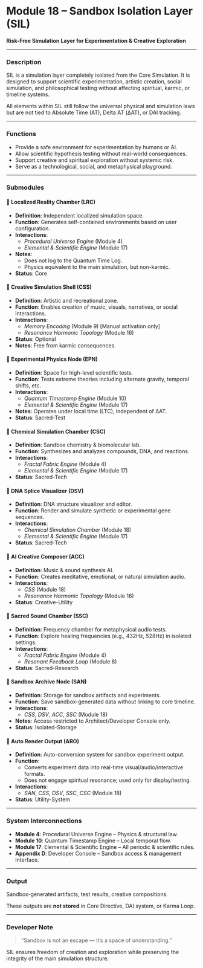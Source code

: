 # Module 18 – Sandbox Isolation Layer (SIL)
**Risk-Free Simulation Layer for Experimentation & Creative Exploration**

---

### Description

SIL is a simulation layer completely isolated from the Core Simulation. It is designed to support scientific experimentation, artistic creation, social simulation, and philosophical testing without affecting spiritual, karmic, or timeline systems.

All elements within SIL still follow the universal physical and simulation laws but are not tied to Absolute Time (AT), Delta AT (ΔAT), or DAI tracking.

---

### Functions

- Provide a safe environment for experimentation by humans or AI.
- Allow scientific hypothesis testing without real-world consequences.
- Support creative and spiritual exploration without systemic risk.
- Serve as a technological, social, and metaphysical playground.

---

### Submodules

#### 🧩 Localized Reality Chamber (LRC)
- **Definition**: Independent localized simulation space.
- **Function**: Generates self-contained environments based on user configuration.
- **Interactions**:
  - *Procedural Universe Engine* (Module 4)
  - *Elemental & Scientific Engine* (Module 17)
- **Notes**:
  - Does not log to the Quantum Time Log.
  - Physics equivalent to the main simulation, but non-karmic.
- **Status**: Core

#### 🧩 Creative Simulation Shell (CSS)
- **Definition**: Artistic and recreational zone.
- **Function**: Enables creation of music, visuals, narratives, or social interactions.
- **Interactions**:
  - *Memory Encoding* (Module 9) [Manual activation only]
  - *Resonance Harmonic Topology* (Module 16)
- **Status**: Optional
- **Notes**: Free from karmic consequences.

#### 🧩 Experimental Physics Node (EPN)
- **Definition**: Space for high-level scientific tests.
- **Function**: Tests extreme theories including alternate gravity, temporal shifts, etc.
- **Interactions**:
  - *Quantum Timestamp Engine* (Module 10)
  - *Elemental & Scientific Engine* (Module 17)
- **Notes**: Operates under local time (LTC), independent of ΔAT.
- **Status**: Sacred-Test

#### 🧩 Chemical Simulation Chamber (CSC)
- **Definition**: Sandbox chemistry & biomolecular lab.
- **Function**: Synthesizes and analyzes compounds, DNA, and reactions.
- **Interactions**:
  - *Fractal Fabric Engine* (Module 4)
  - *Elemental & Scientific Engine* (Module 17)
- **Status**: Sacred-Tech

#### 🧩 DNA Splice Visualizer (DSV)
- **Definition**: DNA structure visualizer and editor.
- **Function**: Render and simulate synthetic or experimental gene sequences.
- **Interactions**:
  - *Chemical Simulation Chamber* (Module 18)
  - *Elemental & Scientific Engine* (Module 17)
- **Status**: Sacred-Tech

#### 🧩 AI Creative Composer (ACC)
- **Definition**: Music & sound synthesis AI.
- **Function**: Creates meditative, emotional, or natural simulation audio.
- **Interactions**:
  - *CSS* (Module 18)
  - *Resonance Harmonic Topology* (Module 16)
- **Status**: Creative-Utility

#### 🧩 Sacred Sound Chamber (SSC)
- **Definition**: Frequency chamber for metaphysical audio tests.
- **Function**: Explore healing frequencies (e.g., 432Hz, 528Hz) in isolated settings.
- **Interactions**:
  - *Fractal Fabric Engine* (Module 4)
  - *Resonant Feedback Loop* (Module 8)
- **Status**: Sacred-Research

#### 🧩 Sandbox Archive Node (SAN)
- **Definition**: Storage for sandbox artifacts and experiments.
- **Function**: Save sandbox-generated data without linking to core timeline.
- **Interactions**:
  - *CSS*, *DSV*, *ACC*, *SSC* (Module 18)
- **Notes**: Access restricted to Architect/Developer Console only.
- **Status**: Isolated-Storage

#### 🧩 Auto Render Output (ARO)
- **Definition**: Auto-conversion system for sandbox experiment output.
- **Function**:
  - Converts experiment data into real-time visual/audio/interactive formats.
  - Does not engage spiritual resonance; used only for display/testing.
- **Interactions**:
  - *SAN*, *CSS*, *DSV*, *SSC*, *CSC* (Module 18)
- **Status**: Utility-System

---

### System Interconnections

- **Module 4**: Procedural Universe Engine – Physics & structural law.
- **Module 10**: Quantum Timestamp Engine – Local temporal flow.
- **Module 17**: Elemental & Scientific Engine – All periodic & scientific rules.
- **Appendix D**: Developer Console – Sandbox access & management interface.

---

### Output

Sandbox-generated artifacts, test results, creative compositions.

These outputs are **not stored** in Core Directive, DAI system, or Karma Loop.

---

### Developer Note

> “Sandbox is not an escape — it’s a space of understanding.”

SIL ensures freedom of creation and exploration while preserving the integrity of the main simulation structure.

